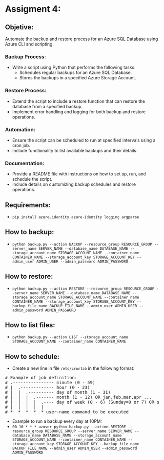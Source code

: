 # Assigment 4:

## Objetive:
Automate the backup and restore process for an Azure SQL Database using Azure CLI and scripting.

### Backup Process:
- Write a script using Python that performs the following tasks:
  - Schedules regular backups for an Azure SQL Database.
  - Stores the backups in a specified Azure Storage Account.

### Restore Process:
- Extend the script to include a restore function that can restore the database from a specified backup.
- Implement error handling and logging for both backup and restore operations.

### Automation:
- Ensure the script can be scheduled to run at specified intervals using a cron job.
- Include functionality to list available backups and their details.

### Documentation:
- Provide a README file with instructions on how to set up, run, and schedule the script.
- Include details on customizing backup schedules and restore operations.

## Requirements:
- `pip install azure.identity azure-identity logging argparse`

## How to backup:
- `python backup.py --action BACKUP --resource_group RESOURCE_GROUP --server_name SERVER_NAME --database_name DATABASE_NAME --storage_account_name STORAGE_ACCOUNT_NAME --container_name CONTAINER_NAME --storage_account_key STORAGE_ACCOUNT_KEY --admin_user ADMIN_USER --admin_password ADMIN_PASSWORD`

## How to restore:
- `python backup.py --action RESTORE --resource_group RESOURCE_GROUP --server_name SERVER_NAME --database_name DATABASE_NAME --storage_account_name STORAGE_ACCOUNT_NAME --container_name CONTAINER_NAME --storage_account_key STORAGE_ACCOUNT_KEY --backup_file_name BACKUP_FILE_NAME --admin_user ADMIN_USER --admin_password ADMIN_PASSWORD`

## How to list files:
- `python backup.py --action LIST --storage_account_name STORAGE_ACCOUNT_NAME --container_name CONTAINER_NAME`

## How to schedule:
- Create a new line in file `/etc/crontab` in the following format:
<pre># Example of job definition:
# .---------------- minute (0 - 59)
# |  .------------- hour (0 - 23)
# |  |  .---------- day of month (1 - 31)
# |  |  |  .------- month (1 - 12) OR jan,feb,mar,apr ...
# |  |  |  |  .---- day of week (0 - 6) (Sunday=0 or 7) OR sun,mon,tue,wed,thu,fri,sat
# |  |  |  |  |
# *  *  *  *  * user-name command to be executed</pre>
- Example to run a backup every day at 10PM:
- `00 10 * * * azuser python backup.py --action RESTORE --resource_group RESOURCE_GROUP --server_name SERVER_NAME --database_name DATABASE_NAME --storage_account_name STORAGE_ACCOUNT_NAME --container_name CONTAINER_NAME --storage_account_key STORAGE_ACCOUNT_KEY --backup_file_name BACKUP_FILE_NAME --admin_user ADMIN_USER --admin_password ADMIN_PASSWORD`

